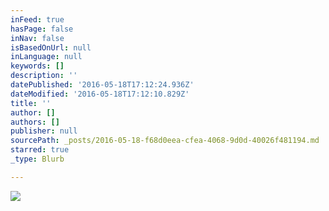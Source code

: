 ```yaml
---
inFeed: true
hasPage: false
inNav: false
isBasedOnUrl: null
inLanguage: null
keywords: []
description: ''
datePublished: '2016-05-18T17:12:24.936Z'
dateModified: '2016-05-18T17:12:10.829Z'
title: ''
author: []
authors: []
publisher: null
sourcePath: _posts/2016-05-18-f68d0eea-cfea-4068-9d0d-40026f481194.md
starred: true
_type: Blurb

---
```

![](https://the-grid-user-content.s3-us-west-2.amazonaws.com/986f20a4-2fae-4b19-a6d6-8d41f630a767.jpg)